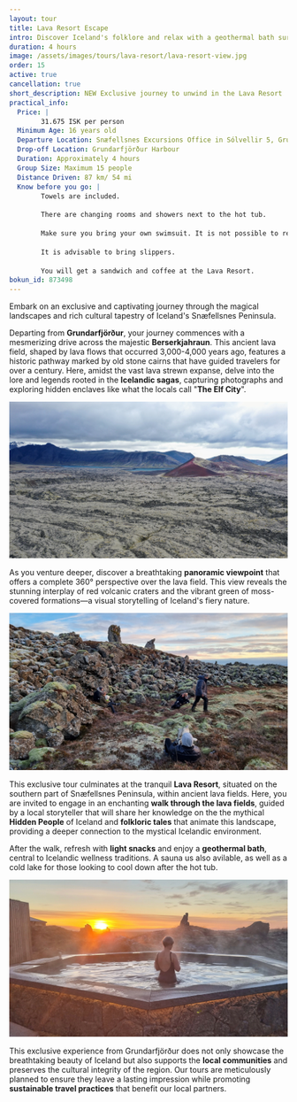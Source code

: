 ```yaml
---
layout: tour
title: Lava Resort Escape
intro: Discover Iceland's folklore and relax with a geothermal bath surrounded by lava fields 
duration: 4 hours
image: /assets/images/tours/lava-resort/lava-resort-view.jpg
order: 15
active: true
cancellation: true
short_description: NEW Exclusive journey to unwind in the Lava Resort
practical_info:
  Price: |
        31.675 ISK per person
  Minimum Age: 16 years old
  Departure Location: Snæfellsnes Excursions Office in Sólvellir 5, Grundarfjörður, Iceland. <a target="_blank" href="https://maps.app.goo.gl/KdZbVryXgrCspRjQ8">See map</a>
  Drop-off Location: Grundarfjörður Harbour
  Duration: Approximately 4 hours
  Group Size: Maximum 15 people
  Distance Driven: 87 km/ 54 mi
  Know before you go: |
        Towels are included.

        There are changing rooms and showers next to the hot tub.

        Make sure you bring your own swimsuit. It is not possible to rent it at the Lava Resort.

        It is advisable to bring slippers.

        You will get a sandwich and coffee at the Lava Resort.         
bokun_id: 873498
---
```


Embark on an exclusive and captivating journey through the magical landscapes and rich cultural tapestry of Iceland's Snæfellsnes Peninsula. 

Departing from **Grundarfjörður**, your journey commences with a mesmerizing drive across the majestic **Berserkjahraun**. 
This ancient lava field, shaped by lava flows that occurred 3,000-4,000 years ago, features a historic pathway marked by old stone cairns that have guided travelers for over a century. 
Here, amidst the vast lava strewn expanse, delve into the lore and legends rooted in the **Icelandic sagas**, capturing photographs and exploring hidden enclaves like what the locals call "**The Elf City**".

<span class="image fit"><img src="/assets/images/tours/lava-resort/red-crater.JPG" alt="" /></span>

As you venture deeper, discover a breathtaking **panoramic viewpoint** that offers a complete 360° perspective over the lava field. This view reveals the stunning interplay of red volcanic craters and the vibrant green of moss-covered formations—a visual storytelling of Iceland's fiery nature.

<span class="image fit"><img src="/assets/images/tours/lava-resort/walk-lava-field.jpg" alt="" /></span>

This exclusive tour culminates at the tranquil **Lava Resort**, situated on the southern part of Snæfellsnes Peninsula, within ancient lava fields.
Here, you are invited to engage in an enchanting **walk through the lava fields**, guided by a local storyteller that will share her knowledge on the the mythical **Hidden People** of Iceland and **folkloric tales** that animate this landscape, providing a deeper connection to the mystical Icelandic environment.

After the walk, refresh with **light snacks** and enjoy a **geothermal bath**, central to Icelandic wellness traditions. A sauna us also avilable, as well as a cold lake for those looking to cool down after the hot tub.

<span class="image fit"><img src="/assets/images/tours/lava-resort/hot-tub.jpeg" alt="" /></span>

This exclusive experience from Grundarfjörður does not only showcase the breathtaking beauty of Iceland but also supports the **local communities** and preserves the cultural integrity of the region. 
Our tours are meticulously planned to ensure they leave a lasting impression while promoting **sustainable travel practices** that benefit our local partners.